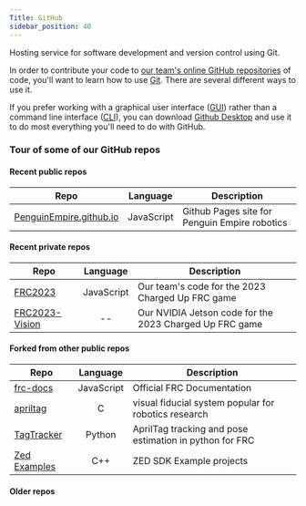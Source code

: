```yaml
---
Title: GitHub
sidebar_position: 40
---
```

Hosting service for software development and version control using Git.

In order to contribute your code to [our team's online GitHub repositories](https://github.com/PenguinEmpire/) of code, you'll want to learn how to use [Git](https://docs.github.com/en/get-started/quickstart/set-up-git). There are several different ways to use it. 

If you prefer working with a graphical user interface ([GUI](https://en.wikipedia.org/wiki/Graphical_user_interface)) rather than a command line interface ([CLI](https://en.wikipedia.org/wiki/Command-line_interface)), you can download [Github Desktop](https://docs.github.com/en/get-started/using-github/github-desktop) and use it to do most everything you'll need to do with GitHub.

### Tour of some of our GitHub repos

#### Recent public repos
| Repo | Language | Description |
|---|:---:|---|
| [PenguinEmpire.github.io](https://github.com/PenguinEmpire/PenguinEmpire.github.io) |  JavaScript | Github Pages site for Penguin Empire robotics |

#### Recent private repos
| Repo | Language | Description |
|---|:---:|---|
| [FRC2023](https://github.com/PenguinEmpire/FRC2023) |  JavaScript | Our team's code for the 2023 Charged Up FRC game |
| [FRC2023-Vision](https://github.com/PenguinEmpire/FRC2023-Vision) | -- | Our NVIDIA Jetson code for the 2023 Charged Up FRC game |

#### Forked from other public repos
| Repo | Language | Description |
|---|:---:|---|
| [frc-docs](https://github.com/PenguinEmpire/frc-docs) | JavaScript | Official FRC Documentation |
| [apriltag](https://github.com/PenguinEmpire/apriltag) | C | visual fiducial system popular for robotics research |
| [TagTracker](https://github.com/PenguinEmpire/TagTracker) | Python | AprilTag tracking and pose estimation in python for FRC |
| [Zed Examples](https://github.com/PenguinEmpire/zed-examples) | C++ | ZED SDK Example projects |

#### Older repos

